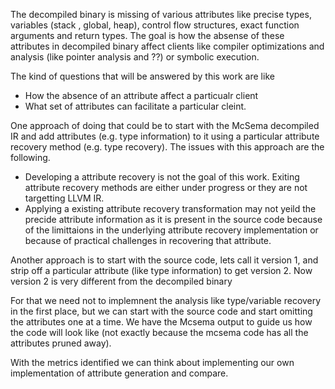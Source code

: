 The decompiled binary is missing of various attributes like precise types, variables (stack , global, heap), control 
flow structures, exact function arguments and return types. The goal is how the absense of these attributes in decompiled 
binary affect clients like compiler optimizations and analysis (like pointer analysis and ??) or symbolic execution. 

The kind of questions that will be answered by this work are like 
- How the absence of an attribute affect a particualr client
- What set of attributes can facilitate a particular cleint.

One approach of doing that could be to start with the McSema decompiled IR and add attributes (e.g. type information) to it 
using a particular attribute recovery method (e.g. type recovery). The issues with this approach are the following.

 - Developing a attribute recovery is not the goal of this work. Exiting attribute recovery methods are either under progress or 
   they are not targetting LLVM IR.
 - Applying a existing attribute recovery transformation  may not yeild the precide attribute information as it is present in the 
   source code because of the limittaions in the underlying attribute recovery implementation or because of practical challenges 
   in recovering that attribute. 
 
Another approach is to start with the source code, lets call it version 1,  and strip off a particular attribute (like type 
information) to get version 2. Now version 2 is very different from the decompiled binary  
 
For that we need not to implemnent the analysis like type/variable recovery in the first place, but we can start with the source code and start omitting the attributes one at a time. We have the Mcsema output to guide us how the code will look like (not exactly because the mcsema code has all the attributes pruned away). 

With the metrics identified we can think about implementing our own implementation of attribute generation and compare.

